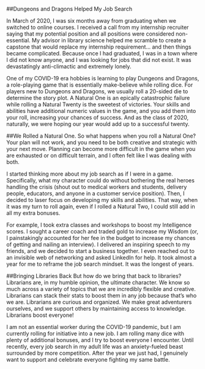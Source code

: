 ##Dungeons and Dragons Helped My Job Search

In March of 2020, I was six months away from graduating when we switched to online courses. I received a call from my internship recruiter saying that my potential position and all positions were considered non-essential. My advisor in library science helped me scramble to create a capstone that would replace my internship requirement… and then things became complicated. Because once I had graduated, I was in a town where I did not know anyone, and I was looking for jobs that did not exist. It was devastatingly anti-climactic and extremely lonely.

One of my COVID-19 era hobbies is learning to play Dungeons and Dragons, a role-playing game that is essentially make-believe while rolling dice.  For players new to Dungeons and Dragons, we usually roll a 20-sided die to determine the story plot. A Natural One is an epically catastrophic failure while rolling a Natural Twenty is the sweetest of victories. Your skills and abilities have additional numeric values in the game, and you add them into your roll, increasing your chances of success. And as the class of 2020, naturally, we were hoping our year would add up to a successful twenty. 

##We Rolled a Natural One.
So what happens when you roll a Natural One? Your plan will not work, and you need to be both creative and strategic with your next move. Planning can become more difficult in the game when you are exhausted or on difficult terrain, and I often felt like I was dealing with both.

I started thinking more about my job search as if I were in a game. Specifically, what my character could do without bothering the real heroes handling the crisis (shout out to medical workers and students, delivery people, educators, and anyone in a customer service position). Then, I decided to laser focus on developing my skills and abilities. That way, when it was my turn to roll again, even if I rolled a Natural Two, I could still add in all my extra bonuses.

For example, I took extra classes and workshops to boost my Intelligence scores. I sought a career coach and traded gold to increase my Wisdom (or, I painstakingly accounted for her fee in the budget to increase my chances of getting and nailing an interview). I delivered an inspiring speech to my friends, and we decided to start a business together. I even reached out to an invisible web of networking and asked LinkedIn for help. It took almost a year for me to reframe the job search mindset. It was the longest of years.

##Bringing Libraries Back
But how do we bring that back to libraries? Librarians are, in my humble opinion, the ultimate character. We know so much across a variety of topics that we are incredibly flexible and creative. Librarians can stack their stats to boost them in any job because that’s who we are. Librarians are curious and organized. We make great adventurers ourselves, and we support others by maintaining access to knowledge. Librarians boost everyone!

I am not an essential worker during the COVID-19 pandemic, but I am currently rolling for initiative into a new job. I am rolling many dice with plenty of additional bonuses, and I try to boost everyone I encounter. Until recently, every job search in my adult life was an anxiety-fueled beast surrounded by more competition. After the year we just had, I genuinely want to support and celebrate everyone fighting my same battle.
